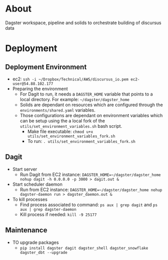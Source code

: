 # About
Dagster workspace, pipeline and solids to orchestrate building of discursus data


# Deployment
## Deployment Environment
* ec2: `ssh -i ~/Dropbox/Technical/AWS/discursus_io.pem ec2-user@54.88.102.177`
* Preparing the environment
  * For Dagit to run, it needs a `DAGSTER_HOME` variable that points to a local directory. For example: `~/dagster/dagster_home` 
  * Solids are dependant on resources which are configured through the `environments/shared.yaml` variables. 
  * Those configurations are dependant on environment variables which can be setup using the a local fork of the `utils/set_environment_variables.sh` bash script. 
    * Make file executable: `chmod u+x utils/set_environment_variables_fork.sh`
    * To run: `. utils/set_environment_variables_fork.sh`


## Dagit
* Start server
  * Run Dagit from EC2 instance: `DAGSTER_HOME=~/dagster/dagster_home nohup dagit -h 0.0.0.0 -p 3000 > dagit.out &`
* Start scheduler daemon
  * Run from EC2 instance: `DAGSTER_HOME=~/dagster/dagster_home nohup dagster-daemon run > dagster_daemon.out &` 
* To kill processes
  * Find process associated to command: `ps aux | grep dagit` and `ps aux | grep dagster-daemon`
  * Kill process if needed: `kill -9 25177`


## Maintenance
* TO upgrade packages
  * `pip install dagster dagit dagster_shell dagster_snowflake dagster_dbt --upgrade`